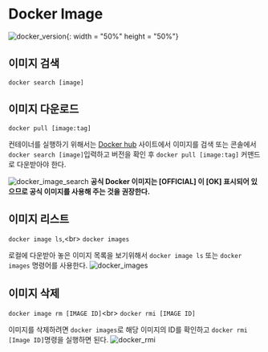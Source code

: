 # Docker Image

![docker_version](https://user-images.githubusercontent.com/76420201/104095250-38d81c00-52d9-11eb-8a97-c52fbc07c4a0.GIF){: width = "50%" height = "50%"}

## 이미지 검색
`docker search [image]`
## 이미지 다운로드
`docker pull [image:tag]`

컨테이너를 실행하기 위해서는 [Docker hub](https://hub.docker.com/) 사이트에서 이미지를 검색 또는 콘솔에서 `docker search [image]`입력하고 버전을 확인 후 `docker pull [image:tag]` 커맨드로 다운받아야 한다. 

![docker_image_search](https://user-images.githubusercontent.com/76420201/104095269-4ab9bf00-52d9-11eb-836e-c274f111eff1.GIF)
**공식 Docker 이미지는 [OFFICIAL] 이 [OK] 표시되어 있으므로 공식 이미지를 사용해 주는 것을 권장한다.**
<br/>

## 이미지 리스트
`docker image ls`,<br\> 
`docker images`

로컬에 다운받아 놓은 이미지 목록을 보기위해서 `docker image ls` 또는 `docker images` 명령어를 사용한다.
![docker_images](https://user-images.githubusercontent.com/76420201/104117522-3f13da00-5365-11eb-9b06-96aa3b2da7e0.GIF)

## 이미지 삭제 
`docker image rm [IMAGE ID]`<br\>
`docker rmi [IMAGE ID]`

이미지를 삭제하려면 `docker images`로 해당 이미지의 ID를 확인하고 `docker rmi [Image ID]`명령을 실행하면 된다.
![docker_rmi](https://user-images.githubusercontent.com/76420201/104117663-5dc6a080-5366-11eb-8bc4-4898c3ca9155.GIF)

